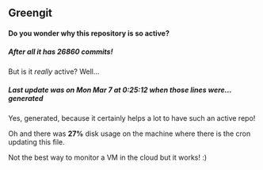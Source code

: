 ## Greengit

#### Do you wonder why this repository is so active?

##### After all it has 26860 commits!

But is it *really* active? Well...

##### Last update was on Mon Mar 7 at 0:25:12 when those lines were... generated

Yes, generated, because it certainly helps a lot to have such an active repo!

Oh and there was **27%** disk usage on the machine
where there is the cron updating this file.

Not the best way to monitor a VM in the cloud but it works! :)
